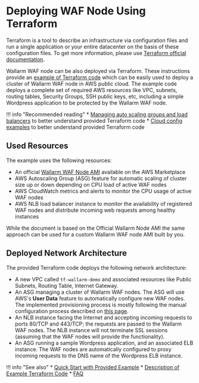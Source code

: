 # Deploying WAF Node Using Terraform

Terraform is a tool to describe an infrastructure via configuration files and run a single application or your entire datacenter on the basis of these configuration files. To get more information, please use [Terraform official documentation](https://www.terraform.io/intro/index.html).

Wallarm WAF node can be also deployed via Terraform. These instructions provide an [example of Terraform code](https://github.com/wallarm/terraform-example) which can be easily used to deploy a cluster of Wallarm WAF node in AWS public cloud. The example code deploys a complete set of required AWS resources like VPC, subnets, routing tables, Security Groups, SSH public keys, etc, including a simple Wordpress application to be protected by the Wallarm WAF node.

!!! info "Recommended reading"
    * [Managing auto scaling groups and load balancers](https://hands-on.cloud/terraform-recipe-managing-auto-scaling-groups-and-load-balancers/) to better understand provided Terraform code
    * [Cloud config examples](https://cloudinit.readthedocs.io/en/latest/topics/examples.html) to better understand provided Terraform code

## Used Resources

The example uses the following resources:

* An official [Wallarm WAF Node AMI](https://aws.amazon.com/marketplace/server/procurement?productId=34faafd7-601d-43ac-8d22-3f2d839028c5) available on the AWS Marketplace
* AWS Autoscaling Group (ASG) feature for automatic scaling of cluster size up or down depending on CPU load of active WAF nodes
* AWS CloudWatch metrics and alerts to monitor the CPU usage of active WAF nodes
* AWS NLB load balancer instance to monitor the availability of registered WAF nodes and distribute incoming web requests among healthy instances

While the document is based on the Official Wallarm Node AMI the same approach can be used for a custom Wallarm WAF node AMI built by you.

## Deployed Network Architecture

The provided Terraform code deploys the following network architecture:

* A new VPC called `tf-wallarm-demo` and associated resources like Public Subnets, Routing Table, Internet Gateway.
* An ASG managing a cluster of Wallarm WAF nodes. The ASG will use AWS's **User Data** feature to automatically configure new WAF nodes. The implemented provisioning process is mostly following the manual configuration process described on [this page](../../../installation-ami-en.md).
* An NLB instance facing the Internet and accepting incoming requests to ports 80/TCP and 443/TCP; the requests are passed to the Wallarm WAF nodes. The NLB instance will not terminate SSL sessions (assuming that the WAF nodes will provide the functionality).
* An ASG running a sample Wordpress application, and an associated ELB instance. The WAF nodes are automatically configured to proxy incoming requests to the DNS name of the Wordpress ELB instance.

!!! info "See also"
    * [Quick Start with Provided Example](deploy-waf-via-terraform-quick-start.md)
    * [Description of Example Terraform Code](deploy-waf-via-terraform-code-desc.md)
    * [FAQ](deploy-waf-via-terraform-faq.md)